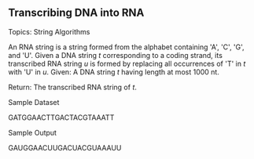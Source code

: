 ## Transcribing DNA into RNA

Topics: String Algorithms

An RNA string is a string formed from the alphabet containing 'A', 'C', 'G', and 'U'. Given a DNA string $t$ corresponding to a coding strand, its transcribed RNA string $u$ is formed by replacing all occurrences of 'T' in $t$ with 'U' in $u$. Given: A DNA string $t$ having length at most 1000 nt. 

 Return: The transcribed RNA string of $t$. 

 Sample Dataset 

 GATGGAACTTGACTACGTAAATT 

 Sample Output 

 GAUGGAACUUGACUACGUAAAUU